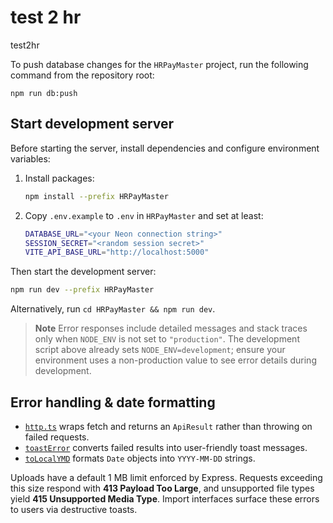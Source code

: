 # test 2 hr
test2hr

To push database changes for the `HRPayMaster` project, run the following command from the repository root:

```
npm run db:push
```

## Start development server

Before starting the server, install dependencies and configure environment variables:

1. Install packages:

   ```bash
   npm install --prefix HRPayMaster
   ```

2. Copy `.env.example` to `.env` in `HRPayMaster` and set at least:

   ```bash
   DATABASE_URL="<your Neon connection string>"
   SESSION_SECRET="<random session secret>"
   VITE_API_BASE_URL="http://localhost:5000"
   ```

Then start the development server:

```bash
npm run dev --prefix HRPayMaster
```

Alternatively, run `cd HRPayMaster && npm run dev`.

> **Note**
> Error responses include detailed messages and stack traces only when `NODE_ENV` is not set to `"production"`. The development script above already sets `NODE_ENV=development`; ensure your environment uses a non-production value to see error details during development.

## Error handling & date formatting

- [`http.ts`](HRPayMaster/client/src/lib/http.ts) wraps fetch and returns an `ApiResult` rather than throwing on failed requests.
- [`toastError`](HRPayMaster/client/src/lib/toastError.ts) converts failed results into user-friendly toast messages.
- [`toLocalYMD`](HRPayMaster/client/src/lib/date.ts) formats `Date` objects into `YYYY-MM-DD` strings.

Uploads have a default 1 MB limit enforced by Express. Requests exceeding this size respond with **413 Payload Too Large**, and unsupported file types yield **415 Unsupported Media Type**. Import interfaces surface these errors to users via destructive toasts.
